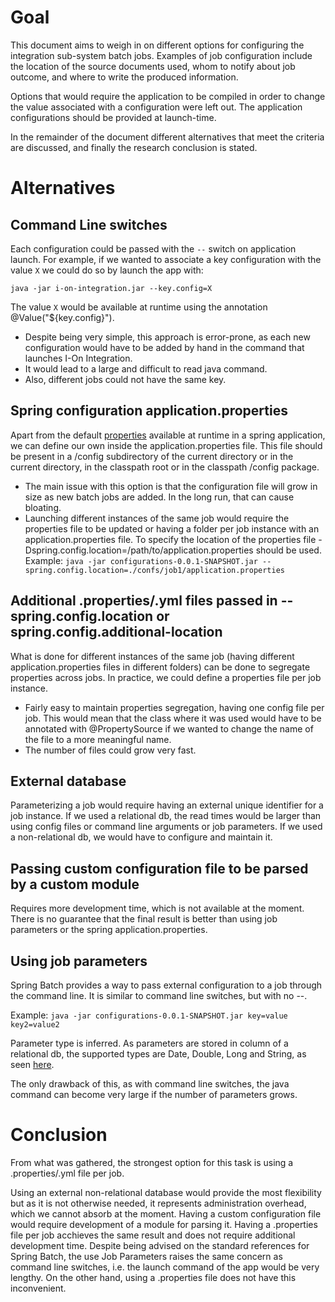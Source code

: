 # Goal
This document aims to weigh in on different options for configuring the integration sub-system batch jobs. Examples of job configuration include the location of the source documents used, whom to notify about job outcome, and where to write the produced information.

Options that would require the application to be compiled in order to change the value associated with a configuration were left out. The application configurations should be provided at launch-time.

In the remainder of the document different alternatives that meet the criteria are discussed, and finally the research conclusion is stated.

# Alternatives

## Command Line switches

Each configuration could be passed with the `--` switch on application launch. For example, if we wanted to associate a key configuration with the value `X` we could do so by launch the app with:

`java -jar i-on-integration.jar --key.config=X`

The value `X` would be available at runtime using the annotation @Value("${key.config}").

- Despite being very simple, this approach is error-prone, as each new configuration would have to be added by hand in the command that launches I-On Integration.
- It would lead to a large and difficult to read java command.
- Also, different jobs could not have the same key.
  
## Spring configuration application.properties

Apart from the default [properties](https://docs.spring.io/spring-boot/docs/current/reference/html/appendix-application-properties.html#mail-properties) available at runtime in a spring application, we can define our own inside the application.properties file. This file should be present in a /config subdirectory of the current directory or in the current directory, in the classpath root or in the classpath /config package.

- The main issue with this option is that the configuration file will grow in size as new batch jobs are added. In the long run, that can cause bloating.
- Launching different instances of the same job would require the properties file to be updated or having a folder per job instance with an application.properties file. To specify the location of the properties file -Dspring.config.location=/path/to/application.properties should be used. Example:
`java -jar configurations-0.0.1-SNAPSHOT.jar --spring.config.location=./confs/job1/application.properties`

## Additional .properties/.yml files passed in --spring.config.location or spring.config.additional-location

What is done for different instances of the same job (having different application.properties files in different folders) can be done to segregate properties across jobs. In practice, we could define a properties file per job instance.
- Fairly easy to maintain properties segregation, having one config file per job. This would mean that the class where it was used would have to be annotated with @PropertySource if we wanted to change the name of the file to a more meaningful name.
- The number of files could grow very fast.

## External database

Parameterizing a job would require having an external unique identifier for a job instance.
If we used a relational db, the read times would be larger than using config files or command line arguments or job parameters.
If we used a non-relational db, we would have to configure and maintain it.

## Passing custom configuration file to be parsed by a custom module

Requires more development time, which is not available at the moment. There is no guarantee that the final result is better than using job parameters or the spring application.properties.

## Using job parameters
Spring Batch provides a way to pass external configuration to a job through the command line. It is similar to command line switches, but with no --.

Example:
`java -jar configurations-0.0.1-SNAPSHOT.jar key=value key2=value2`

Parameter type is inferred. As parameters are stored in column of a relational db, the supported types are Date, Double, Long and String, as seen [here](https://docs.spring.io/spring-batch/docs/4.2.x/api/org/springframework/batch/core/JobParametersBuilder.html).

The only drawback of this, as with command line switches, the java command can become very large if the number of parameters grows.

# Conclusion

From what was gathered, the strongest option for this task is using a .properties/.yml file per job.

Using an external non-relational database would provide the most flexibility but as it is not otherwise needed, it represents administration overhead, which we cannot absorb at the moment.
Having a custom configuration file would require development of a module for parsing it. Having a .properties file per job acchieves the same result and does not require additional development time.
Despite being advised on the standard references for Spring Batch, the use Job Parameters raises the same concern as command line switches, i.e. the launch command of the app would be very lengthy. On the other hand, using a .properties file does not have this inconvenient.
